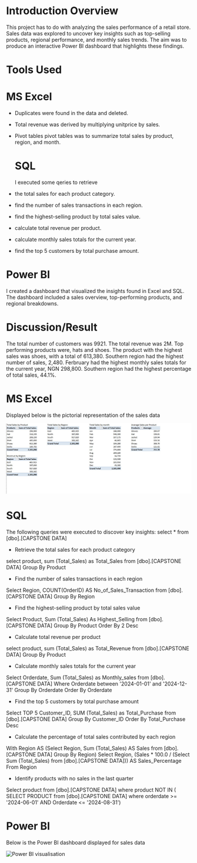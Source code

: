 # Introduction Overview 

 This project has to do with analyzing the sales performance of a retail store. 
 Sales data was explored to uncover key insights such as top-selling products, regional 
performance, and monthly sales trends. The aim was to produce an interactive Power BI 
dashboard that highlights these findings. 

# Tools Used 
# MS Excel

 - Duplicates were found in the data and deleted.
  
 - Total revenue was derived by multiplying unitprice by sales.

 - Pivot tables pivot tables was to summarize total sales by product, region, and month.

   # SQL
   I executed some qeries to retrieve
   
  - the total sales for each product category.
  - find the number of sales transactions in each region.
  - find the highest-selling product by total sales value.
  - calculate total revenue per product.
  - calculate monthly sales totals for the current year.
  - find the top 5 customers by total purchase amount.


 # Power BI

I created a dashboard that visualized the insights found in Excel and SQL. The 
dashboard included a sales overview, top-performing products, and 
regional breakdowns.

# Discussion/Result

The total number of customers was 9921. The total revenue was 2M. Top performing products were, hats and shoes. 
The product with the highest sales was shoes, with a total of 613,380. Southern region had the highest number of sales, 2,480.
Ferbruary had the highest monthly sales totals for the current year, NGN 298,800. Southern region had the highest percentage of total sales, 44.1%. 

# MS Excel 

Displayed below is the pictorial representation of the sales data


![SALES DATA MS EXCEL](https://github.com/Abasianam/LITA-PROJECT/blob/main/SALES%20DATA%20MS%20EXCEL.jpg)


# SQL

The following queries were executed to discover key insights:
select * from   [dbo].[CAPSTONE DATA]

- Retrieve the total sales for each product category

select product, sum (Total_Sales) as Total_Sales from [dbo].[CAPSTONE DATA]
Group By Product

- Find the number of sales transactions in each region

Select Region, COUNT(OrderID)
AS No_of_Sales_Transaction from [dbo].[CAPSTONE DATA]
Group By Region

- Find the highest-selling product by total sales value

Select Product, Sum (Total_Sales) As Highest_Selling from [dbo].[CAPSTONE DATA]
Group By Product
Order By 2 Desc

- Calculate total revenue per product
  
select product, sum (Total_Sales) as Total_Revenue from [dbo].[CAPSTONE DATA]
Group By Product

- Calculate monthly sales totals for the current year

Select Orderdate, Sum (Total_Sales) as Monthly_sales from [dbo].[CAPSTONE DATA]
Where Orderdate between '2024-01-01' and '2024-12-31'
Group By Orderdate
Order By Orderdate

- Find the top 5 customers by total purchase amount

Select TOP 5 Customer_ID, SUM (Total_Sales) as Total_Purchase from [dbo].[CAPSTONE DATA]
Group By Customer_ID
Order By Total_Purchase Desc

- Calculate the percentage of total sales contributed by each region

With Region AS (Select Region, Sum (Total_Sales) AS Sales from [dbo].[CAPSTONE DATA]
Group By Region)
Select Region, (Sales * 100.0 / (Select Sum (Total_Sales) from [dbo].[CAPSTONE DATA])) AS Sales_Percentage From Region


- Identify products with no sales in the last quarter

Select product from [dbo].[CAPSTONE DATA]
where product NOT IN (
SELECT PRODUCT 
from [dbo].[CAPSTONE DATA]
where orderdate >= '2024-06-01' AND Orderdate <= '2024-08-31')

# Power BI

Below is the Power BI dashboard displayed for sales data

    
  ![Power BI visualisation](https://github.com/Abasianam/LITA-PROJECT/blob/main/Power%20BI%20visualisation.jpg)

  

